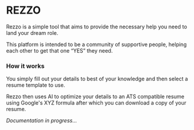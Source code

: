 # REZZO

Rezzo is a simple tool that aims to provide the necessary help you need to land your dream role.

This platform is intended to be a community of supportive people, helping each other to get that one “YES” they need.

### How it works

You simply fill out your details to best of your knowledge and then select a resume template to use.

Rezzo then uses AI to optimize your details to an ATS compatible resume using Google's XYZ formula after which you can download a copy of your resume.

_Documentation in progress..._

